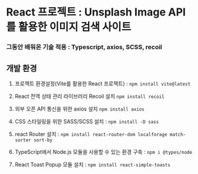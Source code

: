 # React 프로젝트 : Unsplash Image API를 활용한 이미지 검색 사이트 
### 그동안 배워온 기술 적용 : Typescript, axios, SCSS, recoil

## 개발 환경 

1. 프로젝트 환경설정(Vite를 활용한 React 프로젝트) : `npm install vite@latest` </br>

2. React 전역 상태 관리 라이브러리 Recoil 설치 `npm install recoil` </br>

3. 외부 오픈 API 통신을 위한 axios 설치 `npm install axios` </br>

4. CSS 스타일링을 위한 SASS/SCSS 설치 : `npm install -D sass` </br>

5. react Router 설치 : `npm install react-router-dom localforage match-sorter sort-by` </br>

6. TypeScript에서 Node.js 모듈을 사용할 수 있는 환경 구축 : `npm i @types/node` </br>

7. React Toast Popup 모듈 설치 : `npm install react-simple-toasts` </br>